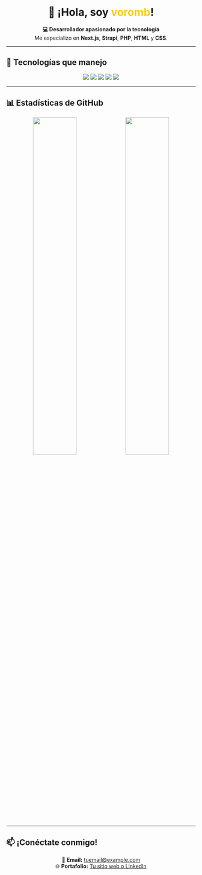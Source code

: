 <h1 align="center">👋 ¡Hola, soy <span style="color:#facc15">voromb</span>!</h1>

<p align="center">
  <b>💻 Desarrollador apasionado por la tecnología</b><br/>
  Me especializo en <strong>Next.js</strong>, <strong>Strapi</strong>, <strong>PHP</strong>, <strong>HTML</strong> y <strong>CSS</strong>.
</p>

---

## 🚀 Tecnologías que manejo

<p align="center">
  <img src="https://img.shields.io/badge/Code-HTML-orange?style=for-the-badge"/>
  <img src="https://img.shields.io/badge/Style-CSS-blue?style=for-the-badge"/>
  <img src="https://img.shields.io/badge/Language-JavaScript-yellow?style=for-the-badge"/>
  <img src="https://img.shields.io/badge/Backend-PHP-purple?style=for-the-badge"/>
  <img src="https://img.shields.io/badge/Framework-Strapi-green?style=for-the-badge"/>
</p>

---

## 📊 Estadísticas de GitHub

<p align="center">
  <img src="https://github-readme-stats.vercel.app/api?username=voromb&show_icons=true&theme=radical" width="48%"/>
  <img src="https://github-readme-stats.vercel.app/api/top-langs/?username=voromb&layout=compact&theme=radical" width="48%"/>
</p>

---

## 📫 ¡Conéctate conmigo!

<p align="center">
  📧 <strong>Email:</strong> <a href="mailto:tuemail@example.com">tuemail@example.com</a><br/>
  🌐 <strong>Portafolio:</strong> <a href="#">Tu sitio web o LinkedIn</a>
</p>
